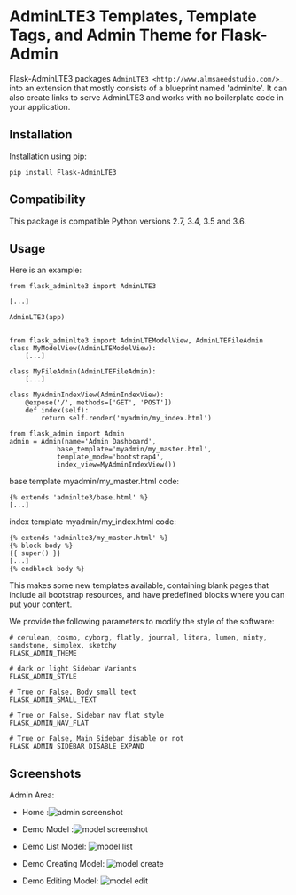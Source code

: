 AdminLTE3 Templates, Template Tags, and Admin Theme for Flask-Admin
=============================================================

Flask-AdminLTE3 packages `AdminLTE3
<http://www.almsaeedstudio.com/>`_ into an extension that mostly consists
of a blueprint named 'adminlte'. It can also create links to serve AdminLTE3 and works with no boilerplate code in your application.

Installation
------------

Installation using pip:

    pip install Flask-AdminLTE3

Compatibility
-------------

This package is compatible Python versions 2.7, 3.4, 3.5 and 3.6.

Usage
-----
Here is an example:

    from flask_adminlte3 import AdminLTE3
    
    [...]
    
    AdminLTE3(app)


    from flask_adminlte3 import AdminLTEModelView, AdminLTEFileAdmin
    class MyModelView(AdminLTEModelView):
        [...]

    class MyFileAdmin(AdminLTEFileAdmin):
        [...]

    class MyAdminIndexView(AdminIndexView):
        @expose('/', methods=['GET', 'POST'])
        def index(self):
            return self.render('myadmin/my_index.html')

    from flask_admin import Admin
    admin = Admin(name='Admin Dashboard',
                base_template='myadmin/my_master.html',
                template_mode='bootstrap4',
                index_view=MyAdminIndexView())


base template myadmin/my_master.html code:

    {% extends 'adminlte3/base.html' %}
    [...]

index template myadmin/my_index.html code:

    {% extends 'adminlte3/my_master.html' %}
    {% block body %}
    {{ super() }}
    [...]
    {% endblock body %}


This makes some new templates available, containing blank pages that include all
bootstrap resources, and have predefined blocks where you can put your content.

We provide the following parameters to modify the style of the software:

    # cerulean, cosmo, cyborg, flatly, journal, litera, lumen, minty, sandstone, simplex, sketchy
    FLASK_ADMIN_THEME
    
    # dark or light Sidebar Variants
    FLASK_ADMIN_STYLE
    
    # True or False, Body small text
    FLASK_ADMIN_SMALL_TEXT
    
    # True or False, Sidebar nav flat style
    FLASK_ADMIN_NAV_FLAT
    
    # True or False, Main Sidebar disable or not 
    FLASK_ADMIN_SIDEBAR_DISABLE_EXPAND

Screenshots
-----------
Admin Area:
    
* Home :![admin screenshot](https://raw.githubusercontent.com/shijl0925/Flask-AdminLTE3/master/screenshots/home.png)

* Demo Model :![model screenshot](https://raw.githubusercontent.com/shijl0925/Flask-AdminLTE3/master/screenshots/demo-home.png)

* Demo List Model: ![model list](https://raw.githubusercontent.com/shijl0925/Flask-AdminLTE3/master/screenshots/demo-list.png)

* Demo Creating Model: ![model create](https://raw.githubusercontent.com/shijl0925/Flask-AdminLTE3/master/screenshots/demo-create.png)

* Demo Editing Model: ![model edit](https://raw.githubusercontent.com/shijl0925/Flask-AdminLTE3/master/screenshots/demo-edit.png)
